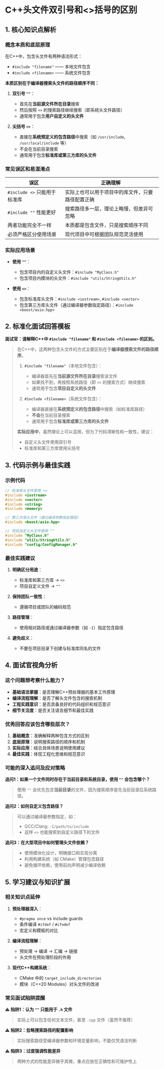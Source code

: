 
# C++头文件双引号和<>括号的区别
## 1. 核心知识点解析
### 概念本质和底层原理
在C++中，包含头文件有两种语法形式：
- `#include "filename"` —— 本地文件包含
- `#include <filename>` —— 系统文件包含

**本质区别在于编译器搜索头文件的路径顺序不同：**

1. **双引号 `""`**：
   - 首先在**当前源文件所在目录**搜索
   - 然后按照 `<>` 的搜索路径继续搜索（即系统头文件路径）
   - 通常用于包含**用户自定义的头文件**

2. **尖括号 `<>`**：
   - 直接在**系统预定义的包含路径**中搜索（如 `/usr/include`, `/usr/local/include` 等）
   - 不会在当前目录搜索
   - 通常用于包含**标准库或第三方库的头文件**

### 常见误区和易混淆点

| 误区 | 正确理解 |
|------|----------|
| `#include <>` 只能用于标准库 | 实际上也可以用于项目中的库文件，只要路径配置正确 |
| `#include ""` 性能更好 | 搜索路径多一层，理论上略慢，但差异可忽略 |
| 两者功能完全不一样 | 本质都是包含文件，只是搜索顺序不同 |
| 必须严格区分使用场景 | 现代项目中可根据团队规范灵活使用 |

### 实际应用场景

- **使用 `""`**：
  - 包含项目内的自定义头文件：`#include "MyClass.h"`
  - 包含项目内模块的头文件：`#include "utils/StringUtils.h"`

- **使用 `<>`**：
  - 包含标准库头文件：`#include <iostream>`, `#include <vector>`
  - 包含第三方库头文件（通过编译器参数指定路径）：`#include <boost/asio.hpp>`

## 2. 标准化面试回答模板

**面试官：请解释C++中 `#include "filename"` 和 `#include <filename>` 的区别。**

> 在C++中，这两种包含头文件的方式主要区别在于**编译器搜索文件的路径顺序**。
>
> 1. **`#include "filename"`**（本地文件包含）：
>    - 编译器首先在**当前源文件所在目录**搜索该文件
>    - 如果找不到，再按照系统路径（即 `<>` 的搜索方式）继续搜索
>    - 通常用于包含**项目自定义的头文件**
>
> 2. **`#include <filename>`**（系统文件包含）：
>    - 编译器直接在**系统预定义的包含路径**中搜索（如标准库路径）
>    - **不会**在当前目录搜索
>    - 通常用于包含**标准库或第三方库的头文件**
>
> **实际应用中**，虽然理论上可以混用，但为了代码清晰性和一致性，建议：
> - 自定义头文件使用双引号
> - 标准库和第三方库使用尖括号

## 3. 代码示例与最佳实践

### 示例代码

```cpp
// 标准库头文件使用 <>
#include <iostream>
#include <vector>
#include <string>
#include <memory>

// 第三方库头文件（通过编译参数指定路径）
#include <boost/asio.hpp>

// 项目自定义头文件使用 ""
#include "MyClass.h"
#include "utils/StringUtils.h"
#include "config/ConfigManager.h"
```

### 最佳实践建议

1. **明确区分用途**：
   - 标准库和第三方库 → `<>`
   - 项目自定义文件 → `""`

2. **保持团队一致性**：
   - 遵循项目或团队的编码规范

3. **路径管理**：
   - 使用相对路径或通过编译器参数（如 `-I`）指定包含路径

4. **避免歧义**：
   - 不要在项目目录下创建与标准库同名的文件

## 4. 面试官视角分析

### 这个问题想考察什么能力？

- **基础语法掌握**：是否理解C++预处理器的基本工作原理
- **编译流程理解**：是否了解头文件包含的搜索机制
- **工程实践意识**：是否具备良好的代码组织和规范意识
- **细节关注度**：是否关注语言细节和最佳实践

### 优秀回答应该包含哪些层次？

1. **基础概念**：准确解释两种包含方式的区别
2. **底层原理**：说明搜索路径的顺序和机制
3. **实际应用**：结合具体场景说明使用建议
4. **最佳实践**：体现工程化思维和规范意识

### 可能的深入追问及应对策略

**追问1：如果一个文件同时存在于当前目录和系统目录，使用 `""` 会包含哪个？**

> 使用 `""` 会优先包含**当前目录**的文件，因为搜索顺序是先当前目录后系统路径。

**追问2：如何自定义包含路径？**

> 可以通过编译器参数指定，如：
> - GCC/Clang: `-I/path/to/include`
> - 这样 `<>` 也能搜索到自定义路径下的文件

**追问3：在大型项目中如何管理头文件依赖？**

> - 使用模块化设计，明确接口和实现分离
> - 利用构建系统（如 CMake）管理包含路径
> - 避免循环依赖，使用前向声明减少编译依赖

## 5. 学习建议与知识扩展

### 相关知识点延伸

1. **预处理器深入**：
   - `#pragma once` vs include guards
   - 条件编译 `#ifdef` / `#ifndef`
   - 宏定义和模板的对比

2. **编译流程理解**：
   - 预处理 → 编译 → 汇编 → 链接
   - 头文件在预处理阶段的作用

3. **现代C++构建系统**：
   - CMake 中的 `target_include_directories`
   - 模块（C++20 Modules）对头文件的改进

### 常见面试陷阱提醒

⚠️ **陷阱1：认为 `""` 只能用于 `.h` 文件**
> 实际上可以包含任何文本文件，甚至 `.cpp` 文件（虽然不推荐）

⚠️ **陷阱2：忽略搜索路径的配置影响**
> 实际搜索路径受编译器参数和环境变量影响，不能仅凭语法判断

⚠️ **陷阱3：过度强调性能差异**
> 两种方式的性能差异微乎其微，重点应放在正确性和可维护性上
